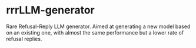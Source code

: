 # rrrLLM-generator
Rare Refusal-Reply LLM generator. Aimed at generating a new model based on an existing one, with almost the same performance but a lower rate of refusal replies.

